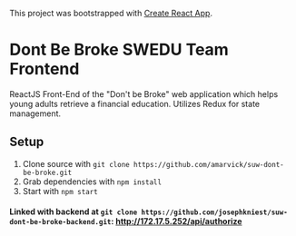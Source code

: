 This project was bootstrapped with [Create React App](https://github.com/facebook/create-react-app).

# Dont Be Broke SWEDU Team Frontend

ReactJS Front-End of the "Don't be Broke" web application which helps young adults retrieve a financial education. Utilizes Redux for state management.

## Setup

1) Clone source with ```git clone https://github.com/amarvick/suw-dont-be-broke.git```
2) Grab dependencies with ```npm install```
3) Start with ```npm start```

#### Linked with backend at  ```git clone https://github.com/josephkniest/suw-dont-be-broke-backend.git```: http://172.17.5.252/api/authorize